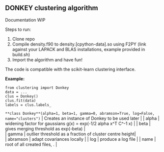 DONKEY clustering algorithm
---------------------------

Documentation WIP

Steps to run:
1. Clone repo
2. Compile density.f90 to density.[cpython-data].so using F2PY
   (link against your LAPACK and BLAS installations, example provided in build.sh)
3. Import the algorithm and have fun!

The code is compatible with the scikit-learn clustering interface.

**Example:**
```
from clustering import Donkey  
data = ...  
clus = Donkey()  
clus.fit(data)  
labels = clus.labels_
```

`**class Donkey**(alpha=1, beta=1, gamma=0, abramson=True, log=False, name="clusters")`
   | Creates an instance of Donkey to be used later |
   | alpha | widening factor for gaussians g(x) = exp(-1/2 alpha x^T C^-1 x) |
   | beta | gives merging threshold as exp(-beta) |  
   | gamma | outlier threshold as a fraction of cluster centre height|  
   | abramson | adapt covariances locally |
   | log | produce a log file |
   | name | root of all created files, <name>.<extensions> |  

